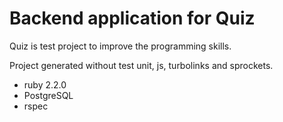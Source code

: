 Backend application for Quiz
============================

Quiz is test project to improve the programming skills.

Project generated without test unit, js, turbolinks and sprockets.

* ruby 2.2.0
* PostgreSQL
* rspec
